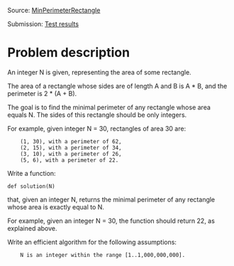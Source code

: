 Source: [MinPerimeterRectangle](https://app.codility.com/programmers/lessons/10-prime_and_composite_numbers/min_perimeter_rectangle/)

Submission: [Test results](https://app.codility.com/demo/results/trainingPRQ9AC-HQG/)

# Problem description

An integer N is given, representing the area of some rectangle.

The area of a rectangle whose sides are of length A and B is A * B, and the perimeter is 2 * (A + B).

The goal is to find the minimal perimeter of any rectangle whose area equals N. The sides of this rectangle should be only integers.

For example, given integer N = 30, rectangles of area 30 are:

        (1, 30), with a perimeter of 62,
        (2, 15), with a perimeter of 34,
        (3, 10), with a perimeter of 26,
        (5, 6), with a perimeter of 22.

Write a function:

    def solution(N)

that, given an integer N, returns the minimal perimeter of any rectangle whose area is exactly equal to N.

For example, given an integer N = 30, the function should return 22, as explained above.

Write an efficient algorithm for the following assumptions:

        N is an integer within the range [1..1,000,000,000].
